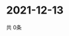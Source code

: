 # 2021-12-13
  共 0条

  <!-- BEGIN -->
  <!-- 最后更新时间Mon Dec 13 2021 19:02:58 GMT+0000 (Coordinated Universal Time) -->
  
  <!-- END -->
  
  